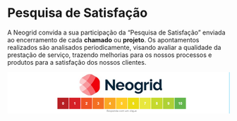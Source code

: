 # Pesquisa de Satisfação  

A Neogrid convida a sua participação da “Pesquisa de Satisfação” enviada ao encerramento de cada **chamado** ou **projeto**. Os apontamentos realizados são analisados periodicamente, visando avaliar a qualidade da prestação de serviço, trazendo melhorias para os nossos processos e produtos para a satisfação dos nossos clientes.  

![Tela pesquisa de satisfação](../img/img_support/imagem1_pesquisa_satisfacao.png)  
